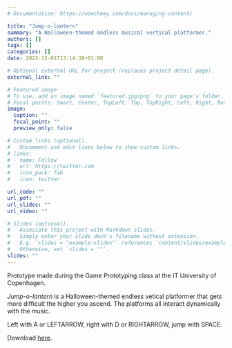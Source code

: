 ```yaml
---
# Documentation: https://wowchemy.com/docs/managing-content/

title: "Jump-o-lantern"
summary: "A Halloween-themed endless musical vertical platformer."
authors: []
tags: []
categories: []
date: 2022-12-01T13:14:38+01:00

# Optional external URL for project (replaces project detail page).
external_link: ""

# Featured image
# To use, add an image named `featured.jpg/png` to your page's folder.
# Focal points: Smart, Center, TopLeft, Top, TopRight, Left, Right, BottomLeft, Bottom, BottomRight.
image:
  caption: ""
  focal_point: ""
  preview_only: false

# Custom links (optional).
#   Uncomment and edit lines below to show custom links.
# links:
# - name: Follow
#   url: https://twitter.com
#   icon_pack: fab
#   icon: twitter

url_code: ""
url_pdf: ""
url_slides: ""
url_video: ""

# Slides (optional).
#   Associate this project with Markdown slides.
#   Simply enter your slide deck's filename without extension.
#   E.g. `slides = "example-slides"` references `content/slides/example-slides.md`.
#   Otherwise, set `slides = ""`.
slides: ""
---
```

Prototype made during the Game Prototyping class at the IT University of Copenhagen.

_Jump-o-lantern_ is a Halloween-themed endless vetical platformer that gets more difficult the higher you ascend. The platforms all interact dynamically with the music.

Left with A or LEFTARROW, right with D or RIGHTARROW, jump with SPACE.

Download [here](https://1drv.ms/u/s!AgoobYV4aSxhi8BVHr5h0KFiO3fQUg?e=94pKtc).